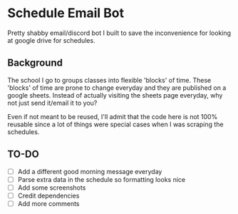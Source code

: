# Schedule Email Bot
Pretty shabby email/discord bot I built to save the inconvenience for looking at google drive for schedules.

## Background

The school I go to groups classes into flexible 'blocks' of time. These 'blocks' of time are prone to change everyday and they are published on a google sheets. Instead of actually visiting the sheets page everyday, why not just send it/email it to you?

Even if not meant to be reused, I'll admit that the code here is not 100% reusable since a lot of things were special cases when I was scraping the schedules.

## TO-DO
- [ ] Add a different good morning message everyday
- [ ] Parse extra data in the schedule so formatting looks nice
- [ ] Add some screenshots
- [ ] Credit dependencies
- [ ] Add more comments
